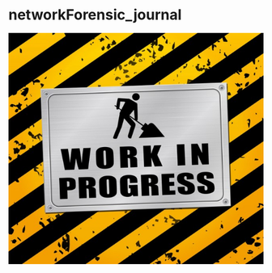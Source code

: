 # networkForensic_journal
![](https://raw.githubusercontent.com/H3xFiles/gitMaterial/master/proxy.duckduckgo.com.jpg)
